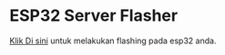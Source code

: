 # ESP32 Server Flasher


[Klik Di sini](https://zeev-x.github.io/ESP32-server-flasher/) untuk melakukan flashing pada esp32 anda.
